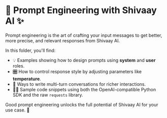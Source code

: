 # 🤖 Prompt Engineering with Shivaay AI ✨

Prompt engineering is the art of crafting your input messages to get better, more precise, and relevant responses from Shivaay AI.

In this folder, you'll find:

- 💡 Examples showing how to design prompts using **system** and **user** roles.
- 🎛️ How to control response style by adjusting parameters like **temperature**.
- 🔄 Ways to write multi-turn conversations for richer interactions.
- 🧑‍💻 Sample code snippets using both the OpenAI-compatible Python SDK and the raw `requests` library.

Good prompt engineering unlocks the full potential of Shivaay AI for your use case. 🚀
